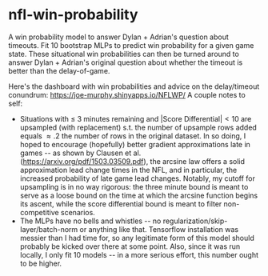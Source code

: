 # nfl-win-probability
A win probability model to answer Dylan + Adrian's question about timeouts. Fit 10 bootstrap MLPs to predict win probability for a given game state. These situational win probabilities can then be turned around to answer Dylan + Adrian's original question about whether the timeout is better than the delay-of-game.

Here's the dashboard with win probabilities and advice on the delay/timeout conundrum: https://joe-murphy.shinyapps.io/NFLWP/
A couple notes to self:
  - Situations with $\leq$ 3 minutes remaining and |Score Differential|$<10$ are upsampled (with replacement) s.t. the number of upsample rows added equals $\approx .2$ the number of rows in the original dataset. In so doing, I hoped to encourage (hopefully) better gradient approximations late in games -- as shown by Clausen et al. (https://arxiv.org/pdf/1503.03509.pdf), the arcsine law offers a solid approximation lead change times in the NFL, and in particular, the increased probability of late game lead changes. Notably, my cutoff for upsampling is in no way rigorous: the three minute bound is meant to serve as a loose bound on the time at which the arcsine function begins its ascent, while the score differential bound is meant to filter non-competitive scenarios. 
  - The MLPs have no bells and whistles -- no regularization/skip-layer/batch-norm or anything like that. Tensorflow installation was messier than I had time for, so any legitimate form of this model should probably be kicked over there at some point. Also, since it was run locally, I only fit 10 models -- in a more serious effort, this number ought to be higher. 
